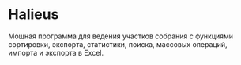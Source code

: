 # Halieus
Мощная программа для ведения участков собрания с функциями сортировки, экспорта, статистики, поиска, массовых операций, импорта и экспорта в Excel.
